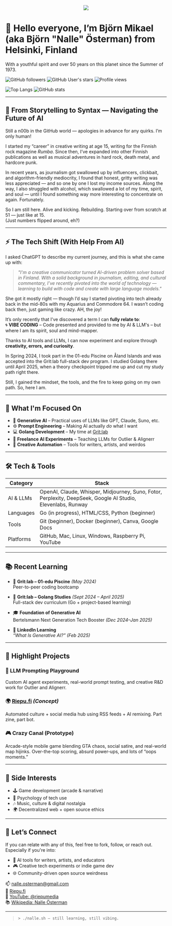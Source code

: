 <p align="center">
  <img src="https://readme-typing-svg.herokuapp.com?font=Fira+Code&duration=3000&pause=1000&color=F70000&center=true&vCenter=true&width=435&lines=Welcome+to+my+GitHub+space!;Exploring+AI,+coding+%26+creative+chaos;Follow+for+vibes!+🔥" />
</p>

# 👋 Hello everyone, I’m Björn Mikael (aka Björn "Nalle" Österman) from Helsinki, Finland  
With a youthful spirit and over 50 years on this planet since the Summer of 1973.

![GitHub followers](https://img.shields.io/github/followers/BjornMikael?label=Followers&style=social)
![GitHub User's stars](https://img.shields.io/github/stars/BjornMikael?affiliations=OWNER%2CCOLLABORATOR&style=social)
![Profile views](https://komarev.com/ghpvc/?username=BjornMikael&label=Profile+views&color=blueviolet&style=flat)

![Top Langs](https://github-readme-stats.vercel.app/api/top-langs/?username=BjornMikael&layout=compact&theme=radical)
![GitHub stats](https://github-readme-stats.vercel.app/api?username=BjornMikael&show_icons=true&theme=radical)

---

## 🧠 From Storytelling to Syntax — Navigating the Future of AI

Still a n00b in the GitHub world — apologies in advance for any quirks. I’m only human!

I started my “career” in creative writing at age 15, writing for the Finnish rock magazine *Rumba*. Since then, I’ve expanded into other Finnish publications as well as musical adventures in hard rock, death metal, and hardcore punk.

In recent years, as journalism got swallowed up by influencers, clickbait, and algorithm-friendly mediocrity, I found that honest, gritty writing was less appreciated — and so one by one I lost my income sources. Along the way, I also struggled with alcohol, which swallowed a lot of my time, spirit, and soul — until I found something way more interesting to concentrate on again. Fortunately.

So I am still here. Alive and kicking. Rebuilding. Starting over from scratch at 51 — just like at 15.  
(Just numbers flipped around, eh?)

---

## ⚡ The Tech ­Shift (With Help From AI)

I asked ChatGPT to describe my current journey, and this is what she came up with:

> *"I'm a creative communicator turned AI-driven problem solver based in Finland. With a solid background in journalism, editing, and cultural commentary, I’ve recently pivoted into the world of technology — learning to build with code and create with large language models."*

She got it mostly right — though I’d say I started pivoting into tech already back in the mid-80s with my Aquarius and Commodore 64. I wasn’t coding back then, just gaming like crazy. AH, the joy!

It’s only recently that I’ve discovered a term I can **fully relate to**:  
🌀 **VIBE CODING** – Code presented and provided to me by AI & LLM's – but where I am its spirit, soul and mind-mapper.

Thanks to AI tools and LLMs, I can now experiment and explore through **creativity, errors, and curiosity**.

In Spring 2024, I took part in the 01-edu Piscine on Åland Islands and was accepted into the Grit:lab full-stack dev program. I studied Golang there until April 2025, when a theory checkpoint tripped me up and cut my study path right there.

Still, I gained the mindset, the tools, and the fire to keep going on my own path. So, here I am.

---

## 🚀 What I'm Focused On

- 🤖 **Generative AI** – Practical uses of LLMs like GPT, Claude, Suno, etc.
- ⚙️ **Prompt Engineering** – Making AI actually *do* what I want
- 💻 **Golang Development** – My time at [Grit:lab](https://gritlab.ax)
- 🧩 **Freelance AI Experiments** – Teaching LLMs for Outlier & Alignerr
- 🎨 **Creative Automation** – Tools for writers, artists, and weirdos

---

## 🛠️ Tech & Tools

| Category       | Stack |
|----------------|-------|
| AI & LLMs      | OpenAI, Claude, Whisper, Midjourney, Suno, Fotor, Perplexity, DeepSeek, Google AI Studio, Elevenlabs, Runway |
| Languages      | Go (in progress), HTML/CSS, Python (beginner) |
| Tools          | Git (beginner), Docker (beginner), Canva, Google Docs |
| Platforms      | GitHub, Mac, Linux, Windows, Raspberry Pi, YouTube |

---

## 📚 Recent Learning

- 🧪 **Grit:lab – 01-edu Piscine** _(May 2024)_  
  Peer-to-peer coding bootcamp

- 🔧 **Grit:lab – Golang Studies** _(Sept 2024 – April 2025)_  
  Full-stack dev curriculum (Go + project-based learning)

- 🎓 **Foundation of Generative AI**  
  Bertelsmann Next Generation Tech Booster _(Dec 2024–Jan 2025)_

- 📘 **LinkedIn Learning**  
  *“What Is Generative AI?”* _(Feb 2025)_

---

## 🧪 Highlight Projects

### 🧠 LLM Prompting Playground
Custom AI agent experiments, real-world prompt testing, and creative R&D work for Outlier and Alignerr.

### 🌍 [Riepu.fi](https://riepu.fi) _(Concept)_
Automated culture + social media hub using RSS feeds + AI remixing. Part zine, part bot.

### 🎮 Crazy Canal (Prototype)
Arcade-style mobile game blending GTA chaos, social satire, and real-world map hijinks. Over-the-top scoring, absurd power-ups, and lots of “oops moments.”

---

## 🌱 Side Interests

- 🕹️ Game development (arcade & narrative)
- 🧠 Psychology of tech use
- 🎶 Music, culture & digital nostalgia
- 🌍 Decentralized web + open source ethics

---

## 🤝 Let’s Connect

If you can relate with any of this, feel free to fork, follow, or reach out. Especially if you're into:

- 🤖 AI tools for writers, artists, and educators  
- 🎮 Creative tech experiments or indie game dev  
- 🌐 Community-driven open source weirdness

📫 [nalle.osterman@gmail.com](mailto:nalle.osterman@gmail.com)  
🔗 [Riepu.fi](https://riepu.fi)  
🎥 [YouTube: @riepumedia](https://www.youtube.com/@riepumedia)  
📚 [Wikipedia: Nalle Österman](https://fi.wikipedia.org/wiki/Nalle_%C3%96sterman)

---

> `> ./nalle.sh — still learning, still vibing.`
